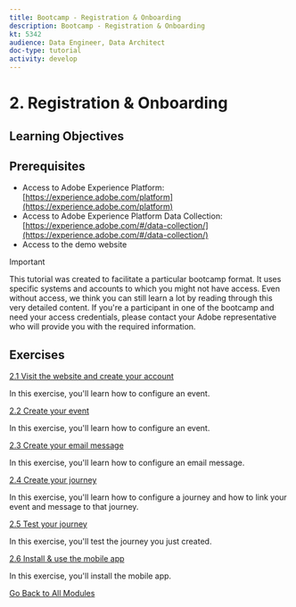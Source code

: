```yaml
---
title: Bootcamp - Registration & Onboarding
description: Bootcamp - Registration & Onboarding
kt: 5342
audience: Data Engineer, Data Architect
doc-type: tutorial
activity: develop
---
```

# 2. Registration & Onboarding

## Learning Objectives

## Prerequisites

- Access to Adobe Experience Platform: [https://experience.adobe.com/platform](https://experience.adobe.com/platform)
- Access to Adobe Experience Platform Data Collection: [https://experience.adobe.com/#/data-collection/](https://experience.adobe.com/#/data-collection/)
- Access to the demo website

>[!IMPORTANT]
>
>This tutorial was created to facilitate a particular bootcamp format. It uses specific systems and accounts to which you might not have access. Even without access, we think you can still learn a lot by reading through this very detailed content. If you're a participant in one of the bootcamp and need your access credentials, please contact your Adobe representative who will provide you with the required information.

## Exercises

[2.1 Visit the website and create your account](./ex1.md)

In this exercise, you'll learn how to configure an event.

[2.2 Create your event](./ex2.md)

In this exercise, you'll learn how to configure an event.

[2.3 Create your email message](./ex3.md)

In this exercise, you'll learn how to configure an email message.

[2.4 Create your journey](./ex4.md)

In this exercise, you'll learn how to configure a journey and how to link your event and message to that journey.

[2.5 Test your journey](./ex5.md)

In this exercise, you'll test the journey you just created.

[2.6 Install & use the mobile app](./ex6.md)

In this exercise, you'll install the mobile app.

[Go Back to All Modules](../../overview.md)